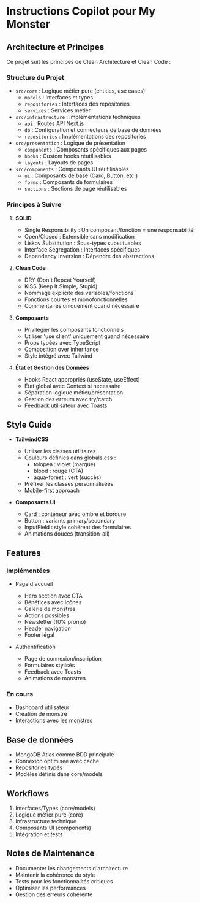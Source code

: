 # Instructions Copilot pour My Monster

## Architecture et Principes

Ce projet suit les principes de Clean Architecture et Clean Code :

### Structure du Projet
- `src/core` : Logique métier pure (entities, use cases)
  - `models` : Interfaces et types
  - `repositories` : Interfaces des repositories
  - `services` : Services métier
- `src/infrastructure` : Implémentations techniques
  - `api` : Routes API Next.js
  - `db` : Configuration et connecteurs de base de données
  - `repositories` : Implémentations des repositories
- `src/presentation` : Logique de présentation
  - `components` : Composants spécifiques aux pages
  - `hooks` : Custom hooks réutilisables
  - `layouts` : Layouts de pages
- `src/components` : Composants UI réutilisables
  - `ui` : Composants de base (Card, Button, etc.)
  - `forms` : Composants de formulaires
  - `sections` : Sections de page réutilisables

### Principes à Suivre
1. **SOLID**
   - Single Responsibility : Un composant/fonction = une responsabilité
   - Open/Closed : Extensible sans modification
   - Liskov Substitution : Sous-types substituables
   - Interface Segregation : Interfaces spécifiques
   - Dependency Inversion : Dépendre des abstractions

2. **Clean Code**
   - DRY (Don't Repeat Yourself)
   - KISS (Keep It Simple, Stupid)
   - Nommage explicite des variables/fonctions
   - Fonctions courtes et monofonctionnelles
   - Commentaires uniquement quand nécessaire

3. **Composants**
   - Privilégier les composants fonctionnels
   - Utiliser 'use client' uniquement quand nécessaire
   - Props typées avec TypeScript
   - Composition over inheritance
   - Style intégré avec Tailwind

4. **État et Gestion des Données**
   - Hooks React appropriés (useState, useEffect)
   - État global avec Context si nécessaire
   - Séparation logique métier/présentation
   - Gestion des erreurs avec try/catch
   - Feedback utilisateur avec Toasts

## Style Guide
- **TailwindCSS**
  - Utiliser les classes utilitaires
  - Couleurs définies dans globals.css :
    - tolopea : violet (marque)
    - blood : rouge (CTA)
    - aqua-forest : vert (succès)
  - Préfixer les classes personnalisées
  - Mobile-first approach

- **Composants UI**
  - Card : conteneur avec ombre et bordure
  - Button : variants primary/secondary
  - InputField : style cohérent des formulaires
  - Animations douces (transition-all)

## Features
### Implémentées
- Page d'accueil
  - Hero section avec CTA
  - Bénéfices avec icônes
  - Galerie de monstres
  - Actions possibles
  - Newsletter (10% promo)
  - Header navigation
  - Footer légal

- Authentification
  - Page de connexion/inscription
  - Formulaires stylisés
  - Feedback avec Toasts
  - Animations de monstres

### En cours
- Dashboard utilisateur
- Création de monstre
- Interactions avec les monstres

## Base de données
- MongoDB Atlas comme BDD principale
- Connexion optimisée avec cache
- Repositories typés
- Modèles définis dans core/models

## Workflows
1. Interfaces/Types (core/models)
2. Logique métier pure (core)
3. Infrastructure technique
4. Composants UI (components)
5. Intégration et tests

## Notes de Maintenance
- Documenter les changements d'architecture
- Maintenir la cohérence du style
- Tests pour les fonctionnalités critiques
- Optimiser les performances
- Gestion des erreurs cohérente
